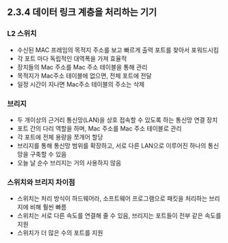 ## 2.3.4 데이터 링크 계층을 처리하는 기기

### L2 스위치

- 수신된 MAC 프레임의 목적지 주소를 보고 빠르게 출력 포트를 찾아서 포워드시킴
- 각 포트 마다 독립적인 대역폭을 가져 효율적
- 장치들의 Mac 주소를 Mac 주소 테이블을 통해 관리
- 목적지가 Mac주소 테이블에 없으면, 전체 포트에 전달
- 일정 시간이 지나면 Mac주소 테이블의 주소는 삭제

### 브리지

- 두 개이상의 근거리 통신망(LAN)을 상호 접속할 수 있도록 하는 통신망 연결 장치
- 포트 간의 다리 역할을 하며, Mac 주소를 Mac 주소 테이블로 관리
- 각 포트에 전체 용량을 쪼개어 할당
- 브리지를 통해 통신망 범위를 확장하고, 서로 다른 LAN으로 이루어진 하나의 통신망을 구축할 수 있음
- 오늘 날 순수 브리지는 거의 사용하지 않음

### 스위치와 브리지 차이점

- 스위치는 처리 방식이 하드웨어라, 소프트웨어 프로그램으로 패킷을 처리하는 브리지에 비해 훨씬 빠름
- 스위치는 서로 다른 속도를 연결해 줄 수 있음, 브리지는 포트들이 전부 같은 속도를 지원
- 스위치가 더 많은 수의 포트를 지원
